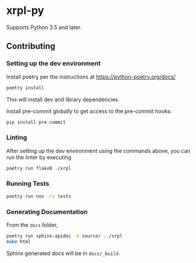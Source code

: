 # xrpl-py

Supports Python 3.5 and later.

## Contributing

### Setting up the dev environment

Install poetry per the instructions at https://python-poetry.org/docs/

```bash
poetry install
```

This will install dev and library dependencies.

Install pre-commit globally to get access to the pre-commit hooks:

```bash
pip install pre-commit
```

### Linting

After setting up the dev environment using the commands above, you can run the linter
by executing

```bash
poetry run flake8 ./xrpl
```

### Running Tests

```bash
poetry run nox -rs tests
```

### Generating Documentation

From the `docs` folder,

```bash
poetry run sphinx-apidoc -o source/ ../xrpl
make html
```

Sphinx generated docs will be in `docs/_build`.
